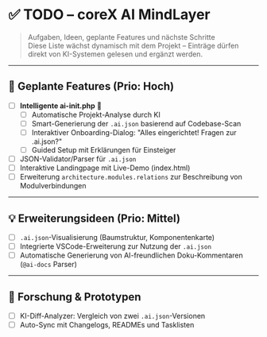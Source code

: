 # ✅ TODO – coreX AI MindLayer

> Aufgaben, Ideen, geplante Features und nächste Schritte  
> Diese Liste wächst dynamisch mit dem Projekt – Einträge dürfen direkt von KI-Systemen gelesen und ergänzt werden.

---

## 📌 Geplante Features (Prio: Hoch)

- [ ] **Intelligente ai-init.php** 🤖
  - [ ] Automatische Projekt-Analyse durch KI
  - [ ] Smart-Generierung der `.ai.json` basierend auf Codebase-Scan
  - [ ] Interaktiver Onboarding-Dialog: "Alles eingerichtet! Fragen zur .ai.json?"
  - [ ] Guided Setup mit Erklärungen für Einsteiger
- [ ] JSON-Validator/Parser für `.ai.json`
- [ ] Interaktive Landingpage mit Live-Demo (index.html)
- [ ] Erweiterung `architecture.modules.relations` zur Beschreibung von Modulverbindungen

---

## 💡 Erweiterungsideen (Prio: Mittel)

- [ ] `.ai.json`-Visualisierung (Baumstruktur, Komponentenkarte)
- [ ] Integrierte VSCode-Erweiterung zur Nutzung der `.ai.json`
- [ ] Automatische Generierung von AI-freundlichen Doku-Kommentaren (`@ai-docs` Parser)

---

## 🧪 Forschung & Prototypen

- [ ] KI-Diff-Analyzer: Vergleich von zwei `.ai.json`-Versionen
- [ ] Auto-Sync mit Changelogs, READMEs und Tasklisten
